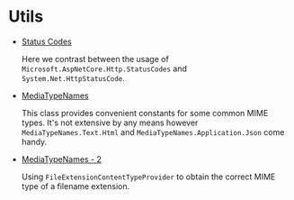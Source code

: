 # Utils

-   [Status Codes](http-status-codes)

    Here we contrast between the usage of `Microsoft.AspNetCore.Http.StatusCodes` and `System.Net.HttpStatusCode`.

-   [MediaTypeNames](media-type-names)

    This class provides convenient constants for some common MIME types. It's not extensive by any means however `MediaTypeNames.Text.Html` and `MediaTypeNames.Application.Json` come handy.

-   [MediaTypeNames - 2](media-type-names-2)

    Using `FileExtensionContentTypeProvider` to obtain the correct MIME type of a filename extension.
